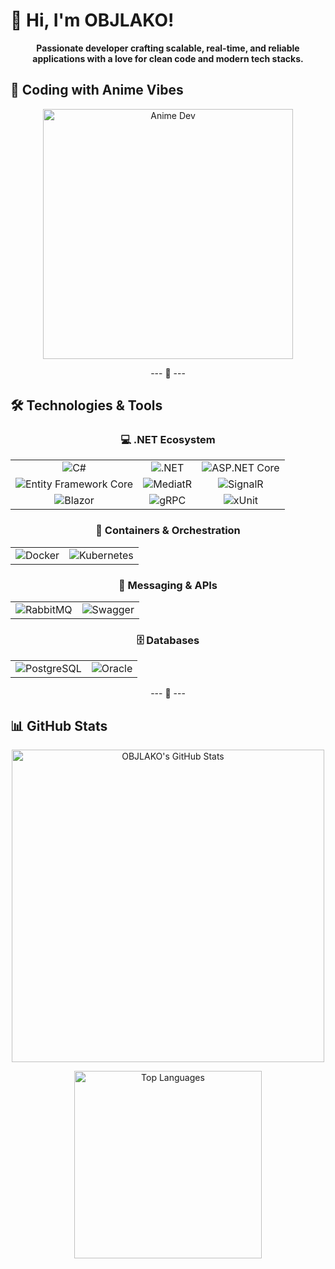 
# 👋 Hi, I'm OBJLAKO!

<p align="center">
  <b>Passionate developer crafting scalable, real-time, and reliable applications with a love for clean code and modern tech stacks.</b>
</p>

## 🎨 Coding with Anime Vibes

<p align="center">
  <img src="https://media0.giphy.com/media/v1.Y2lkPTc5MGI3NjExZHZuY3Nld2E1ODZqOHl3azF1N3JpNGJocTV1ejRvd2w2NzZtNG0yNiZlcD12MV9pbnRlcm5hbF9naWZfYnlfaWQmY3Q9Zw/14hqnhZrxCWAEg/giphy.gif" alt="Anime Dev" width="400">
</p>

<p align="center">--- 🚀 ---</p>

## 🛠 Technologies & Tools

<div align="center">
  <h3>💻 .NET Ecosystem</h3>
  <table cellpadding="10">
    <tr>
      <td align="center"><img src="https://img.shields.io/badge/-C%23-239120?logo=csharp&logoColor=white&style=flat-square" alt="C#"></td>
      <td align="center"><img src="https://img.shields.io/badge/-.NET-512BD4?logo=dot-net&logoColor=white&style=flat-square" alt=".NET"></td>
      <td align="center"><img src="https://img.shields.io/badge/-ASP.NET%20Core-512BD4?logo=dot-net&logoColor=white&style=flat-square" alt="ASP.NET Core"></td>
    </tr>
    <tr>
      <td align="center"><img src="https://img.shields.io/badge/-Entity%20Framework%20Core-512BD4?logo=dot-net&logoColor=white&style=flat-square" alt="Entity Framework Core"></td>
      <td align="center"><img src="https://img.shields.io/badge/-MediatR-6A5ACD?logo=dotnet&logoColor=white&style=flat-square" alt="MediatR"></td>
      <td align="center"><img src="https://img.shields.io/badge/-SignalR-512BD4?logo=dot-net&logoColor=white&style=flat-square" alt="SignalR"></td>
    </tr>
    <tr>
      <td align="center"><img src="https://img.shields.io/badge/-Blazor-512BD4?logo=blazor&logoColor=white&style=flat-square" alt="Blazor"></td>
      <td align="center"><img src="https://img.shields.io/badge/-gRPC-00CED1?logo=grpc&logoColor=white&style=flat-square" alt="gRPC"></td>
      <td align="center"><img src="https://img.shields.io/badge/-xUnit-4B0082?logo=xunit&logoColor=white&style=flat-square" alt="xUnit"></td>
    </tr>
  </table>

  <h3>🐳 Containers & Orchestration</h3>
  <table cellpadding="5">
    <tr>
      <td align="center"><img src="https://img.shields.io/badge/-Docker-2496ED?logo=docker&logoColor=white&style=flat-square" alt="Docker"></td>
      <td align="center"><img src="https://img.shields.io/badge/-Kubernetes-326CE5?logo=kubernetes&logoColor=white&style=flat-square" alt="Kubernetes"></td>
    </tr>
  </table>

  <h3>📨 Messaging & APIs</h3>
  <table cellpadding="5">
    <tr>
      <td align="center"><img src="https://img.shields.io/badge/-RabbitMQ-FF6600?logo=rabbitmq&logoColor=white&style=flat-square" alt="RabbitMQ"></td>
      <td align="center"><img src="https://img.shields.io/badge/-Swagger-85EA2D?logo=swagger&logoColor=black&style=flat-square" alt="Swagger"></td>
    </tr>
  </table>

  <h3>🗄 Databases</h3>
  <table cellpadding="5">
    <tr>
      <td align="center"><img src="https://img.shields.io/badge/-PostgreSQL-336791?logo=postgresql&logoColor=white&style=flat-square" alt="PostgreSQL"></td>
      <td align="center"><img src="https://img.shields.io/badge/-Oracle-F80000?logo=oracle&logoColor=white&style=flat-square" alt="Oracle"></td>
    </tr>
  </table>
</div>

<p align="center">--- 🌟 ---</p>

## 📊 GitHub Stats

<p align="center">
  <img src="https://github-readme-stats.vercel.app/api?username=OBJLAKO&show_icons=true&theme=onedark" alt="OBJLAKO's GitHub Stats" width="500">
</p>

<p align="center">
  <img src="https://github-readme-stats.vercel.app/api/top-langs/?username=OBJLAKO&layout=compact&theme=onedark" alt="Top Languages" width="300">
</p>
